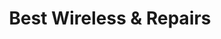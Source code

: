 ---
title: "Best Wireless & Repairs"
url: /houston/best-wireless-and-repairs/
shop: mobile phone
---